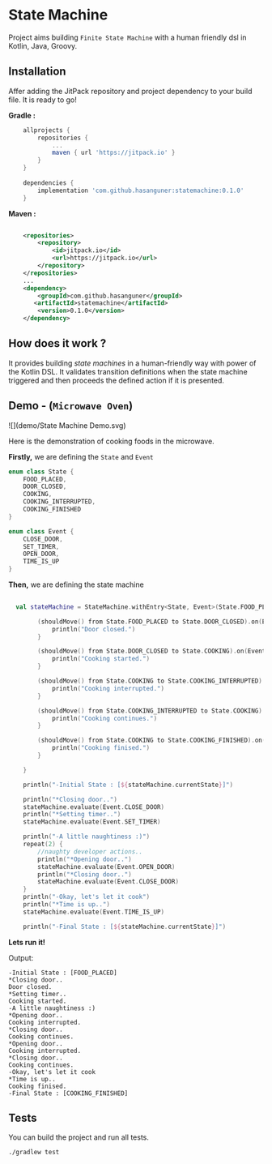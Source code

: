 
# State Machine

Project aims building `Finite State Machine` with a human friendly dsl in Kotlin, Java, Groovy.

## Installation

Affer adding the JitPack repository and project dependency to your build file. It is ready to go!

**Gradle :** 

~~~groovy
	allprojects {
		repositories {
			...
			maven { url 'https://jitpack.io' }
		}
	}
	
	dependencies {
    	implementation 'com.github.hasanguner:statemachine:0.1.0'
   	}
~~~

**Maven :** 

~~~xml

    <repositories>
        <repository>
            <id>jitpack.io</id>
            <url>https://jitpack.io</url>
        </repository>
    </repositories>
	...
    <dependency>
        <groupId>com.github.hasanguner</groupId>
       <artifactId>statemachine</artifactId>
   	    <version>0.1.0</version>
   	</dependency>
~~~


## How does it work ?

It provides building _state machines_ in a human-friendly way with power of the Kotlin DSL.
It validates transition definitions when the state machine triggered and then proceeds the defined action if it is presented.

## Demo - (`Microwave Oven`)


![](demo/State Machine Demo.svg)

Here is the demonstration of cooking foods in the microwave.

**Firstly,** we are defining the `State` and `Event`

~~~kotlin
enum class State {
    FOOD_PLACED,
    DOOR_CLOSED,
    COOKING,
    COOKING_INTERRUPTED,
    COOKING_FINISHED
}

enum class Event {
    CLOSE_DOOR,
    SET_TIMER,
    OPEN_DOOR,
    TIME_IS_UP
}
~~~

**Then,** we are defining the state machine

~~~kotlin
  
  val stateMachine = StateMachine.withEntry<State, Event>(State.FOOD_PLACED) {

        (shouldMove() from State.FOOD_PLACED to State.DOOR_CLOSED).on(Event.CLOSE_DOOR) {
            println("Door closed.")
        }

        (shouldMove() from State.DOOR_CLOSED to State.COOKING).on(Event.SET_TIMER) {
            println("Cooking started.")
        }

        (shouldMove() from State.COOKING to State.COOKING_INTERRUPTED).on(Event.OPEN_DOOR) {
            println("Cooking interrupted.")
        }

        (shouldMove() from State.COOKING_INTERRUPTED to State.COOKING).on(Event.CLOSE_DOOR) {
            println("Cooking continues.")
        }

        (shouldMove() from State.COOKING to State.COOKING_FINISHED).on(Event.TIME_IS_UP) {
            println("Cooking finised.")
        }

    }
~~~


~~~kotlin
    println("-Initial State : [${stateMachine.currentState}]")

    println("*Closing door..")
    stateMachine.evaluate(Event.CLOSE_DOOR)
    println("*Setting timer..")
    stateMachine.evaluate(Event.SET_TIMER)

    println("-A little naughtiness :)")
    repeat(2) {
        //naughty developer actions..
        println("*Opening door..")
        stateMachine.evaluate(Event.OPEN_DOOR)
        println("*Closing door..")
        stateMachine.evaluate(Event.CLOSE_DOOR)
    }
    println("-Okay, let's let it cook")
    println("*Time is up..")
    stateMachine.evaluate(Event.TIME_IS_UP)

    println("-Final State : [${stateMachine.currentState}]")
~~~

**Lets run it!**

Output:

```
-Initial State : [FOOD_PLACED]
*Closing door..
Door closed.
*Setting timer..
Cooking started.
-A little naughtiness :)
*Opening door..
Cooking interrupted.
*Closing door..
Cooking continues.
*Opening door..
Cooking interrupted.
*Closing door..
Cooking continues.
-Okay, let's let it cook
*Time is up..
Cooking finised.
-Final State : [COOKING_FINISHED]
```
 
## Tests

You can build the project and run all tests.

```
./gradlew test

```
